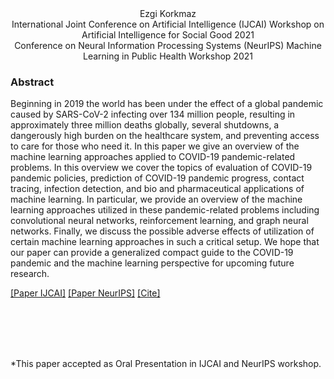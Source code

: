 <head>
  <meta name="keywords" content="heathcare, machine learning, deep learning, ML, AI, artificial intelligence, COVID-19, Sars-CoV-2, pandemic, medical, reinforcement learning, RL, biomedical, health, epidemic, infection, computer vision, CNN, neural networks, deep neural networks, artificial neural networks, pharmaceutical, pandemic progress, COVID-19 pandemic, GAN, recurrent network, LSTM, RL, GNN, graph neural networks">
</head>


<div align="center">
  Ezgi Korkmaz  <br />
  International Joint Conference on Artificial Intelligence (IJCAI) Workshop on Artificial Intelligence for Social Good 2021 <br />
  Conference on Neural Information Processing Systems (NeurIPS) Machine Learning in Public Health Workshop 2021
  </div>


### Abstract

Beginning in 2019 the world has been under the effect of a global pandemic caused by SARS-CoV-2 infecting over 134 million people, resulting in approximately three million deaths globally, several shutdowns, a dangerously high burden on the healthcare system, and preventing access to care for those who need it. In this paper we give an overview of the machine learning approaches applied to COVID-19 pandemic-related problems. In this overview we cover the topics of evaluation of COVID-19 pandemic policies, prediction of COVID-19 pandemic progress, contact tracing, infection detection, and bio and pharmaceutical applications of machine learning. In particular, we provide an overview of the machine learning approaches utilized in these pandemic-related problems including convolutional neural networks, reinforcement learning, and graph neural networks. Finally, we discuss the possible adverse effects of utilization of certain machine learning approaches in such a critical setup. We hope that our paper can provide a generalized compact guide to the COVID-19 pandemic and the machine learning perspective for upcoming future research.


[[Paper IJCAI]](https://ezgikorkmaz.github.io/ijcai21EK.pdf)    [[Paper NeurIPS]](https://ezgikorkmaz.github.io/neurips21.pdf)  [[Cite]](ekijcaibibtex.html)


<br />
<br />
<br />
<br />

*This paper accepted as Oral Presentation in IJCAI and NeurIPS workshop.






